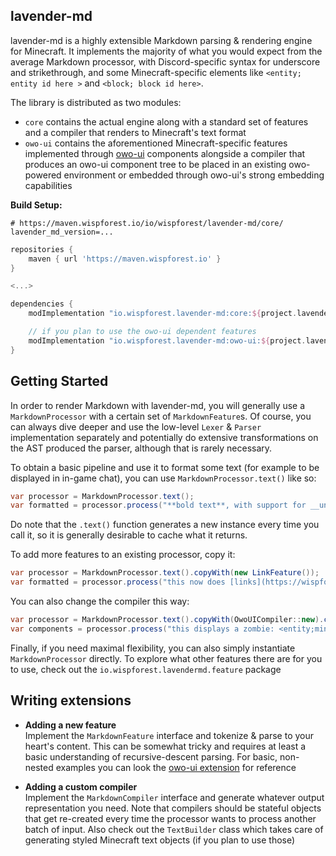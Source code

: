 ## lavender-md

lavender-md is a highly extensible Markdown parsing & rendering engine for Minecraft. It implements the majority of what
you would expect from the average Markdown processor, with Discord-specific syntax for underscore and strikethrough, and 
some Minecraft-specific elements like `<entity; entity id here >` and `<block; block id here>`.

The library is distributed as two modules:
 - `core` contains the actual engine along with a standard set of features and a compiler that renders to Minecraft's text format
 - `owo-ui` contains the aforementioned Minecraft-specific features implemented through [owo-ui](https://github.com/wisp-forest/owo-lib)
   components alongside a compiler that produces an owo-ui component tree to be placed in an existing owo-powered environment or embedded 
   through owo-ui's strong embedding capabilities

**Build Setup:**
```properties
# https://maven.wispforest.io/io/wispforest/lavender-md/core/
lavender_md_version=...
```

```groovy
repositories {
    maven { url 'https://maven.wispforest.io' }
}

<...>

dependencies {
    modImplementation "io.wispforest.lavender-md:core:${project.lavender_md_version}"

    // if you plan to use the owo-ui dependent features
    modImplementation "io.wispforest.lavender-md:owo-ui:${project.lavender_md_version}"
}
```

## Getting Started

In order to render Markdown with lavender-md, you will generally use a `MarkdownProcessor` with a certain set of 
`MarkdownFeature`s. Of course, you can always dive deeper and use the low-level `Lexer` & `Parser` implementation 
separately and potentially do extensive transformations on the AST produced the parser, although that is rarely necessary.

To obtain a basic pipeline and use it to format some text (for example to be displayed in in-game chat), you 
can use `MarkdownProcessor.text()` like so:
```java
var processor = MarkdownProcessor.text();
var formatted = processor.process("**bold text**, with support for __underscores__ and {green}colors{}");
```

Do note that the `.text()` function generates a new instance every time you call it, so it is generally desirable to 
cache what it returns.

To add more features to an existing processor, copy it:
```java
var processor = MarkdownProcessor.text().copyWith(new LinkFeature());
var formatted = processor.process("this now does [links](https://wispforest.io)");
```

You can also change the compiler this way:
```java
var processor = MarkdownProcessor.text().copyWith(OwoUICompiler::new).copyWith(new EntityFeature());
var components = processor.process("this displays a zombie: <entity;minecraft:zombie>");
```

Finally, if you need maximal flexibility, you can also simply instantiate `MarkdownProcessor` directly. To explore what 
other features there are for you to use, check out the `io.wispforest.lavendermd.feature` package

## Writing extensions
 - **Adding a new feature**<br>
   Implement the `MarkdownFeature` interface and tokenize & parse to your heart's content. This can be somewhat tricky
   and requires at least a basic understanding of recursive-descent parsing. For basic, non-nested examples you can look
   the [owo-ui extension](https://github.com/wisp-forest/lavender-md/tree/master/owo-ui-extension/src/main/java/io/wispforest/lavendermd/feature) 
   for reference

 - **Adding a  custom compiler**<br>
   Implement the `MarkdownCompiler` interface and generate whatever output representation you need. Note that compilers
   should be stateful objects that get re-created every time the processor wants to process another batch of input. Also
   check out the `TextBuilder` class which takes care of generating styled Minecraft text objects (if you plan to use those)
